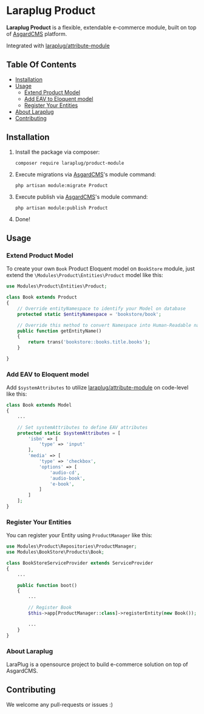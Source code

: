 # Laraplug Product

**Laraplug Product** is a flexible, extendable e-commerce module, built on top of [AsgardCMS](https://github.com/AsgardCms/Platform) platform.

Integrated with [laraplug/attribute-module](https://github.com/laraplug/attribute-module)

## Table Of Contents

- [Installation](#installation)
- [Usage](#usage)
    - [Extend Product Model](#extend-product-model)
    - [Add EAV to Eloquent model](#add-eav-to-eloquent-model)
    - [Register Your Entities](#register-your-entities)
- [About Laraplug](#about-laraplug)
- [Contributing](#contributing)

## Installation

1. Install the package via composer:
    ```shell
    composer require laraplug/product-module
    ```

2. Execute migrations via [AsgardCMS](https://github.com/AsgardCms/Platform)'s module command:
    ```shell
    php artisan module:migrate Product
    ```

3. Execute publish via [AsgardCMS](https://github.com/AsgardCms/Platform)'s module command:
    ```shell
    php artisan module:publish Product
    ```

4. Done!


## Usage

### Extend Product Model

To create your own `Book` Product Eloquent model on `BookStore` module, just extend the `\Modules\Product\Entities\Product` model like this:

```php
use Modules\Product\Entities\Product;

class Book extends Product
{
    // Override entityNamespace to identify your Model on database
    protected static $entityNamespace = 'bookstore/book';

    // Override this method to convert Namespace into Human-Readable name
    public function getEntityName()
    {
        return trans('bookstore::books.title.books');
    }

}
```

### Add EAV to Eloquent model

Add `$systemAttributes` to utilize [laraplug/attribute-module](https://github.com/laraplug/attribute-module) on code-level like this:

```php
class Book extends Model
{
    ...

    // Set systemAttributes to define EAV attributes
    protected static $systemAttributes = [
        'isbn' => [
            'type' => 'input'
        ],
        'media' => [
            'type' => 'checkbox',
            'options' => [
                'audio-cd',
                'audio-book',
                'e-book',
            ]
        ]
    ];
}
```

### Register Your Entities

You can register your Entity using `ProductManager` like this:

```php
use Modules\Product\Repositories\ProductManager;
use Modules\BookStore\Products\Book;

class BookStoreServiceProvider extends ServiceProvider
{
    ...

    public function boot()
    {
        ...

        // Register Book
        $this->app[ProductManager::class]->registerEntity(new Book());

        ...
    }
}
```

### About Laraplug

LaraPlug is a opensource project to build e-commerce solution on top of AsgardCMS.


## Contributing

We welcome any pull-requests or issues :)
